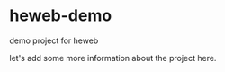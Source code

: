 heweb-demo
==========

demo project for heweb

let's add some more information about the project here. 